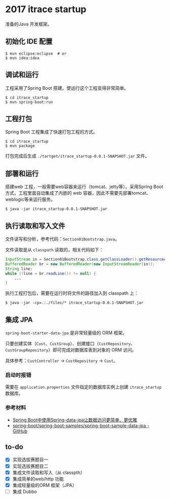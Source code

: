 # 2017 itrace startup

准备的Java 开发框架。

## 初始化 IDE 配置
``` shell
$ mvn eclipse:eclipse  # or
$ mvn idea:idea
```

## 调试和运行
工程采用了Spring Boot 搭建。使运行这个工程变得非常简单。
``` shell
$ cd itrace_startup
$ mvn spring-boot:run
```

## 工程打包
Spring Boot 工程集成了快速打包工程的方式。
``` shell
$ cd itrace_startup
$ mvn package
```
打包完成后生成 `./tartget/itrace_startup-0.0.1-SNAPSHOT.jar` 文件。

## 部署和运行
搭建web 工程，一般需要web容器来运行（tomcat、jetty等）。采用Spring Boot 方式，工程里面自动集成了内嵌的 web 容器，因此不需要先部署tomcat、weblogic等来运行服务。
``` shell
$ java -jar itrace_startup-0.0.1-SNAPSHOT.jar
```

## 执行读取和写入文件
文件读写和分析，参考代码：`Section01Bootstrap.java`。

文件读取是从 `classpath` 读取的，相关代码如下：
``` java
InputStream in = Section01Bootstrap.class.getClassLoader().getResourceAsStream("service.txt");
BufferedReader br = new BufferedReader(new InputStreamReader(in));
String line;
while ((line = br.readLine()) != null) {
    ...
}
```

执行工程打包后，需要在运行时将文件的路径加入到 classpath 上：
``` shell
$ java -jar -cp=.:./files/* itrace_startup-0.0.1-SNAPSHOT.jar
```

## 集成 JPA
`spring-boot-starter-data-jpa` 是非常轻量级的 ORM 框架。

只要创建实体（`Cust`、`CustGroup`）、创建接口（`CustRepository`、`CustGroupRepository`）即可完成对数据库表到对象的 ORM 访问。

具体参考：`CustController` -> `CustRepository` -> `Cust`。

### 启动时报错
需要在 `application.properties` 文件指定的数据库实例上创建 `itrace_startup` 数据库。

### 参考材料
- [Spring Boot中使用Spring-data-jpa让数据访问更简单、更优雅](http://www.jianshu.com/p/38d27b633d9c)
- [spring-boot/spring-boot-samples/spring-boot-sample-data-jpa - GitHub](https://github.com/spring-projects/spring-boot/tree/master/spring-boot-samples/spring-boot-sample-data-jpa)

## to-do
- [X] 实现选拔赛题目一
- [X] 实现选拔赛题目二
- [X] 集成文件读取和写入（从 classpth）
- [X] 集成简单的web/http 功能
- [X] 集成轻量级的ORM 框架（JPA）
- [ ] 集成 Dubbo